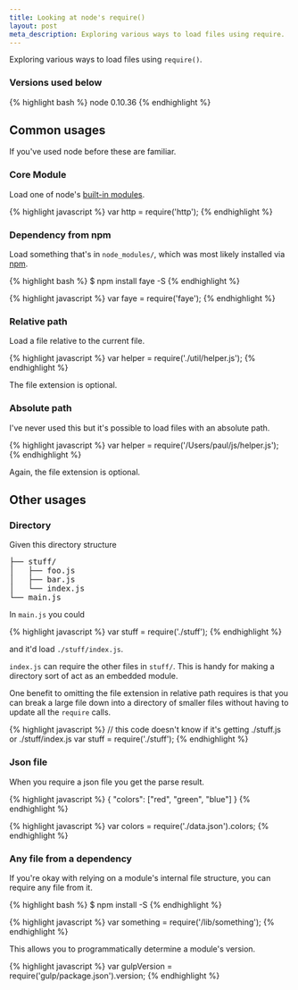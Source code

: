 ```yaml
---
title: Looking at node's require()
layout: post
meta_description: Exploring various ways to load files using require.
---
```


Exploring various ways to load files using `require()`.

### Versions used below

{% highlight bash %}
node 0.10.36
{% endhighlight %}

## Common usages

If you've used node before these are familiar.

### Core Module

Load one of node's [built-in modules](https://nodejs.org/api/index.html).

{% highlight javascript %}
var http = require('http');
{% endhighlight %}

### Dependency from npm

Load something that's in `node_modules/`, which was most likely installed via [npm](https://www.npmjs.com/).

{% highlight bash %}
$ npm install faye -S
{% endhighlight %}

{% highlight javascript %}
var faye = require('faye');
{% endhighlight %}

### Relative path

Load a file relative to the current file.

{% highlight javascript %}
var helper = require('./util/helper.js');
{% endhighlight %}

The file extension is optional.

### Absolute path

I've never used this but it's possible to load files with an absolute path.

{% highlight javascript %}
var helper = require('/Users/paul/js/helper.js');
{% endhighlight %}

Again, the file extension is optional.

## Other usages

### Directory

Given this directory structure

<pre>
├── stuff/
│   ├── foo.js
│   ├── bar.js
│   └── index.js
└── main.js
</pre>

In `main.js` you could

{% highlight javascript %}
var stuff = require('./stuff');
{% endhighlight %}

and it'd load `./stuff/index.js`.

`index.js` can require the other files in `stuff/`. This is handy for making a directory sort of act as an embedded module.

One benefit to omitting the file extension in relative path requires is that you can break a large file down into a directory of smaller files without having to update all the `require` calls.

{% highlight javascript %}
// this code doesn't know if it's getting ./stuff.js or ./stuff/index.js
var stuff = require('./stuff');
{% endhighlight %}

### Json file

When you require a json file you get the parse result.

{% highlight javascript %}
{
  "colors": ["red", "green", "blue"]
}
{% endhighlight %}

{% highlight javascript %}
var colors = require('./data.json').colors;
{% endhighlight %}

### Any file from a dependency

If you're okay with relying on a module's internal file structure, you can require any file from it.

{% highlight bash %}
$ npm install <module> -S
{% endhighlight %}

{% highlight javascript %}
var something = require('<module>/lib/something');
{% endhighlight %}

This allows you to programmatically determine a module's version.

{% highlight javascript %}
var gulpVersion = require('gulp/package.json').version;
{% endhighlight %}

